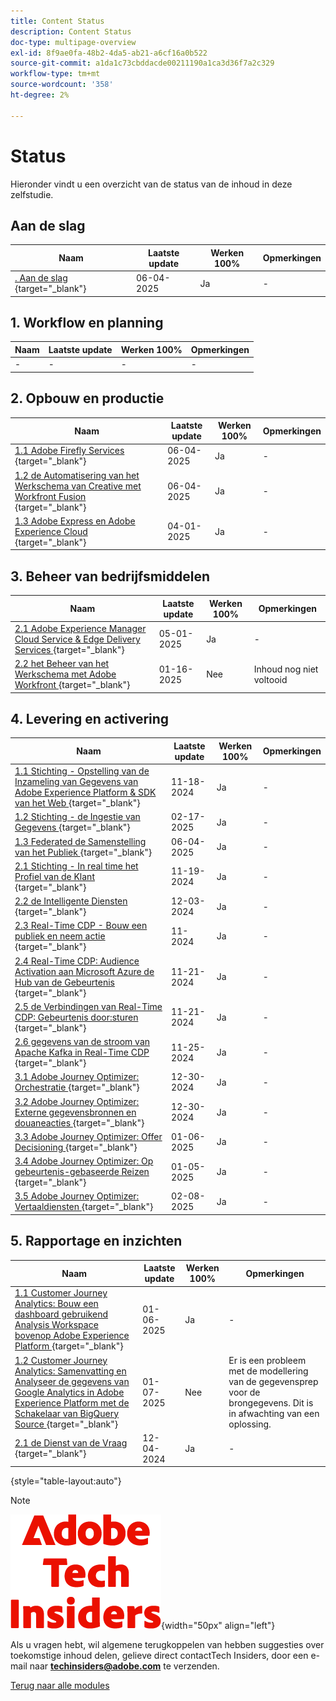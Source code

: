 ```yaml
---
title: Content Status
description: Content Status
doc-type: multipage-overview
exl-id: 8f9ae0fa-48b2-4da5-ab21-a6cf16a0b522
source-git-commit: a1da1c73cbddacde00211190a1ca3d36f7a2c329
workflow-type: tm+mt
source-wordcount: '358'
ht-degree: 2%

---
```


# Status

Hieronder vindt u een overzicht van de status van de inhoud in deze zelfstudie.

## Aan de slag

| Naam | Laatste update | Werken 100% | Opmerkingen |
| ---------------------- | ------------ | ------------ |------------ |
| [. Aan de slag ](./modules/getting-started/gettingstarted/getting-started.md){target="_blank"} | 06-04-2025 | Ja | - |

## &#x200B;1. Workflow en planning

| Naam | Laatste update | Werken 100% | Opmerkingen |
| ---------------------- | ------------ | ------------ |------------ |
| - | - | - | - |

## &#x200B;2. Opbouw en productie

| Naam | Laatste update | Werken 100% | Opmerkingen |
| ---------------------- | ------------ | ------------ |------------ |
| [ 1.1 Adobe Firefly Services ](./modules/creation-production/module1.1/firefly-services.md){target="_blank"} | 06-04-2025 | Ja | - |
| [ 1.2 de Automatisering van het Werkschema van Creative met Workfront Fusion ](./modules/creation-production/module1.2/automation.md){target="_blank"} | 06-04-2025 | Ja | - |
| [ 1.3 Adobe Express en Adobe Experience Cloud ](./modules/creation-production/module1.3/express.md){target="_blank"} | 04-01-2025 | Ja | - |


## &#x200B;3. Beheer van bedrijfsmiddelen

| Naam | Laatste update | Werken 100% | Opmerkingen |
| ---------------------- | ------------ | ------------ |------------ |
| [ 2.1 Adobe Experience Manager Cloud Service &amp; Edge Delivery Services ](./modules/asset-mgmt/module2.1/aemcs.md){target="_blank"} | 05-01-2025 | Ja | - |
| [ 2.2 het Beheer van het Werkschema met Adobe Workfront ](./modules/asset-mgmt/module2.2/workfront.md){target="_blank"} | 01-16-2025 | Nee | Inhoud nog niet voltooid |

## &#x200B;4. Levering en activering

| Naam | Laatste update | Werken 100% | Opmerkingen |
| ---------------------- | ------------ | ------------ |------------ |
| [ 1.1 Stichting - Opstelling van de Inzameling van Gegevens van Adobe Experience Platform &amp; SDK van het Web ](./modules/delivery-activation/datacollection/dc1.1/data-ingestion-launch-web-sdk.md){target="_blank"} | 11-18-2024 | Ja | - |
| [ 1.2 Stichting - de Ingestie van Gegevens ](./modules/delivery-activation/datacollection/dc1.2/data-ingestion.md){target="_blank"} | 02-17-2025 | Ja | - |
| [ 1.3 Federated de Samenstelling van het Publiek ](./modules/delivery-activation/datacollection/dc1.3/fac.md){target="_blank"} | 06-04-2025 | Ja | - |
| [ 2.1 Stichting - In real time het Profiel van de Klant ](./modules/delivery-activation/rtcdp-b2c/rtcdpb2c-1/real-time-customer-profile.md){target="_blank"} | 11-19-2024 | Ja | - |
| [ 2.2 de Intelligente Diensten ](./modules/delivery-activation/rtcdp-b2c/rtcdpb2c-2/intelligent-services.md){target="_blank"} | 12-03-2024 | Ja | - |
| [ 2.3 Real-Time CDP - Bouw een publiek en neem actie ](./modules/delivery-activation/rtcdp-b2c/rtcdpb2c-3/real-time-cdp-build-a-segment-take-action.md){target="_blank"} | 11-2024 | Ja | - |
| [ 2.4 Real-Time CDP: Audience Activation aan Microsoft Azure de Hub van de Gebeurtenis ](./modules/delivery-activation/rtcdp-b2c/rtcdpb2c-4/segment-activation-microsoft-azure-eventhub.md){target="_blank"} | 11-21-2024 | Ja | - |
| [ 2.5 de Verbindingen van Real-Time CDP: Gebeurtenis door:sturen ](./modules/delivery-activation/rtcdp-b2c/rtcdpb2c-5/aep-data-collection-ssf.md){target="_blank"} | 11-21-2024 | Ja | - |
| [ 2.6 gegevens van de stroom van Apache Kafka in Real-Time CDP ](./modules/delivery-activation/rtcdp-b2c/rtcdpb2c-6/aep-apache-kafka.md){target="_blank"} | 11-25-2024 | Ja | - |
| [ 3.1 Adobe Journey Optimizer: Orchestratie ](./modules/delivery-activation/ajo-b2c/ajob2c-1/journey-orchestration-create-account.md){target="_blank"} | 12-30-2024 | Ja | - |
| [ 3.2 Adobe Journey Optimizer: Externe gegevensbronnen en douaneacties ](./modules/delivery-activation/ajo-b2c/ajob2c-2/journey-orchestration-external-weather-api-sms.md){target="_blank"} | 12-30-2024 | Ja | - |
| [ 3.3 Adobe Journey Optimizer: Offer Decisioning ](./modules/delivery-activation/ajo-b2c/ajob2c-3/offer-decisioning.md){target="_blank"} | 01-06-2025 | Ja | - |
| [ 3.4 Adobe Journey Optimizer: Op gebeurtenis-gebaseerde Reizen ](./modules/delivery-activation/ajo-b2c/ajob2c-4/journeyoptimizer.md){target="_blank"} | 01-05-2025 | Ja | - |
| [ 3.5 Adobe Journey Optimizer: Vertaaldiensten ](./modules/delivery-activation/ajo-b2c/ajob2c-5/ajotranslationsvcs.md){target="_blank"} | 02-08-2025 | Ja | - |

## &#x200B;5. Rapportage en inzichten

| Naam | Laatste update | Werken 100% | Opmerkingen |
| ---------------------- | ------------ | ------------ |------------ |
| [ 1.1 Customer Journey Analytics: Bouw een dashboard gebruikend Analysis Workspace bovenop Adobe Experience Platform ](./modules/reporting-insights/cja-b2c/cjab2c-1/customer-journey-analytics-build-a-dashboard.md){target="_blank"} | 01-06-2025 | Ja | - |
| [ 1.2 Customer Journey Analytics: Samenvatting en Analyseer de gegevens van Google Analytics in Adobe Experience Platform met de Schakelaar van BigQuery Source ](./modules/reporting-insights/cja-b2c/cjab2c-2/customer-journey-analytics-bigquery-gcp.md){target="_blank"} | 01-07-2025 | Nee | Er is een probleem met de modellering van de gegevensprep voor de brongegevens. Dit is in afwachting van een oplossing. |
| [ 2.1 de Dienst van de Vraag ](./modules/reporting-insights/datadistiller/dd-1/query-service.md){target="_blank"} | 12-04-2024 | Ja | - |

{style="table-layout:auto"}

>[!NOTE]
>
>![ Indexen van de Tech ](./assets/images/techinsiders.png){width="50px" align="left"}
>
>Als u vragen hebt, wil algemene terugkoppelen van hebben suggesties over toekomstige inhoud delen, gelieve direct contactTech Insiders, door een e-mail naar **techinsiders@adobe.com** te verzenden.

[Terug naar alle modules](./overview.md)
